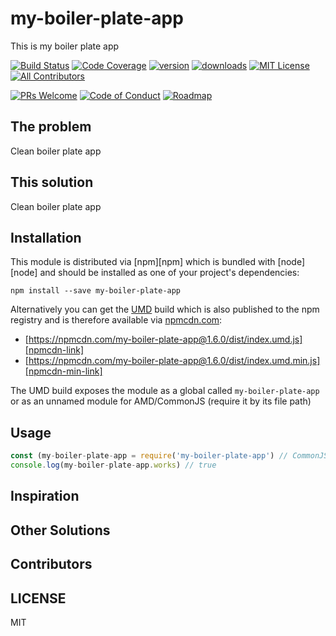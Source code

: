 # my-boiler-plate-app

This is my boiler plate app

[![Build Status][build-badge]][build]
[![Code Coverage][coverage-badge]][coverage]
[![version][version-badge]][package]
[![downloads][downloads-badge]][npm-stat]
[![MIT License][license-badge]][LICENSE]
[![All Contributors](https://img.shields.io/badge/all_contributors-1-orange.svg?style=flat-square)](#contributors)

[![PRs Welcome][prs-badge]][prs]
[![Code of Conduct][coc-badge]][coc]
[![Roadmap][roadmap-badge]][roadmap]

## The problem

Clean boiler plate app

## This solution

Clean boiler plate app


## Installation

This module is distributed via [npm][npm] which is bundled with [node][node] and should
be installed as one of your project's dependencies:

```
npm install --save my-boiler-plate-app
```

Alternatively you can get the [UMD][umd] build which is also published to the npm
registry and is therefore available via [npmcdn.com][npmcdn]:

- [https://npmcdn.com/my-boiler-plate-app@1.6.0/dist/index.umd.js][npmcdn-link]
- [https://npmcdn.com/my-boiler-plate-app@1.6.0/dist/index.umd.min.js][npmcdn-min-link]

The UMD build exposes the module as a global called `my-boiler-plate-app` or as an unnamed
module for AMD/CommonJS (require it by its file path)

## Usage

```javascript
const (my-boiler-plate-app = require('my-boiler-plate-app') // CommonJS
console.log(my-boiler-plate-app.works) // true
```

## Inspiration


## Other Solutions


## Contributors

## LICENSE

MIT

[build-badge]: https://img.shields.io/travis/saidur2k/my-boiler-plate-app.svg?style=flat-square
[build]: https://travis-ci.org/saidur2k/my-boiler-plate-app
[coverage-badge]: https://img.shields.io/codecov/c/github/saidur2k/my-boiler-plate-app.svg?style=flat-square
[coverage]: https://codecov.io/github/saidur2k/my-boiler-plate-app
[version-badge]: https://img.shields.io/npm/v/my-boiler-plate-app.svg?style=flat-square
[package]: https://www.npmjs.com/package/my-boiler-plate-app
[downloads-badge]: https://img.shields.io/npm/dm/my-boiler-plate-app.svg?style=flat-square
[npm-stat]: http://npm-stat.com/charts.html?package=my-boiler-plate-app&from=2016-04-01
[license-badge]: https://img.shields.io/npm/l/my-boiler-plate-app.svg?style=flat-square
[license]: https://github.com/saidur2k/my-boiler-plate-app/blob/master/LICENSE
[prs-badge]: https://img.shields.io/badge/PRs-welcome-brightgreen.svg?style=flat-square
[prs]: http://makeapullrequest.com
[coc-badge]: https://img.shields.io/badge/code%20of-conduct-ff69b4.svg?style=flat-square
[coc]: https://github.com/saidur2k/my-boiler-plate-app/blob/master/CODE_OF_CONDUCT.md
[roadmap-badge]: https://img.shields.io/badge/%F0%9F%93%94-roadmap-CD9523.svg?style=flat-square
[roadmap]: https://github.com/saidur2k/my-boiler-plate-app/blob/master/other/ROADMAP.md
[umd]: https://github.com/umdjs/umd
[npmcdn]: https://npmcdn.com
[npmcdn-link]: https://npmcdn.com/my-boiler-plate-app@1.0.0/dist/index.umd.js
[npmcdn-min-link]: https://npmcdn.com/my-boiler-plate-app@1.0.0/dist/index.umd.min.js
